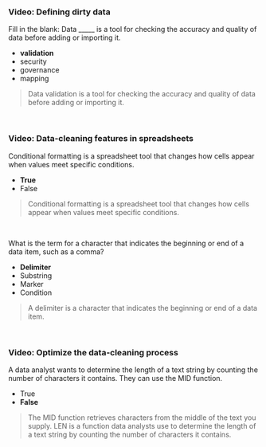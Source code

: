 ### Video: Defining dirty data

Fill in the blank: Data _____ is a tool for checking the accuracy and quality of data before adding or importing it. 

* **validation**
* security
* governance
* mapping

> Data validation is a tool for checking the accuracy and quality of data before adding or importing it. 

&nbsp;

### Video: Data-cleaning features in spreadsheets

Conditional formatting is a spreadsheet tool that changes how cells appear when values meet specific conditions. 


* **True**
* False

> Conditional formatting is a spreadsheet tool that changes how cells appear when values meet specific conditions. 

&nbsp;

What is the term for a character that indicates the beginning or end of a data item, such as a comma? 

* **Delimiter**
* Substring
* Marker
* Condition


> A delimiter is a character that indicates the beginning or end of a data item.

&nbsp;

### Video: Optimize the data-cleaning process

A data analyst wants to determine the length of a text string by counting the number of characters it contains. They can use the MID function.


* True
* **False**

> The MID function retrieves characters from the middle of the text you supply. LEN is a function data analysts use to determine the length of a text string by counting the number of characters it contains.
